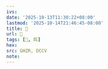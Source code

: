 ```yaml
---
ivs:
date: '2025-10-13T11:30:22+08:00'
lastmod: '2025-10-14T21:46:45-08:00'
title: 󰥤
url: 󰥤
tags: [󰥓, 䀮]
hex: 
src: GHZR, DCCV
note:
---
```

